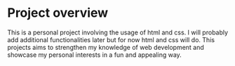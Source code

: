 # Project overview
This is a personal project involving the usage of html and css. I will probably add additional functionalities later but for now html and css will do. This projects aims to strengthen my knowledge of web development and showcase my personal interests in a fun and appealing way.